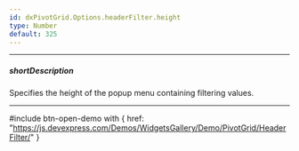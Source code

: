 ```yaml
---
id: dxPivotGrid.Options.headerFilter.height
type: Number
default: 325
---
```

---
##### shortDescription
Specifies the height of the popup menu containing filtering values.

---
#include btn-open-demo with {
    href: "https://js.devexpress.com/Demos/WidgetsGallery/Demo/PivotGrid/HeaderFilter/"
}